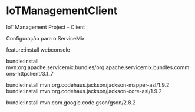 # IoTManagementClient
IoT Management Project - Client

Configuração para o ServiceMix

feature:install webconsole

bundle:install mvn:org.apache.servicemix.bundles/org.apache.servicemix.bundles.commons-httpclient/3.1_7

bundle:install mvn:org.codehaus.jackson/jackson-mapper-asl/1.9.2
bundle:install mvn:org.codehaus.jackson/jackson-core-asl/1.9.2

bundle:install mvn:com.google.code.gson/gson/2.8.2
